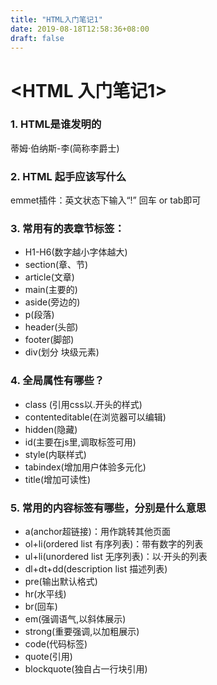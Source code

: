 ```yaml
---
title: "HTML入门笔记1"
date: 2019-08-18T12:58:36+08:00
draft: false
---
```




# <HTML 入门笔记1>

### 1. HTML是谁发明的
   
   蒂姆·伯纳斯-李(简称李爵士)
### 2. HTML 起手应该写什么
   
   emmet插件：英文状态下输入“!” 回车 or tab即可

### 3. 常用有的表章节标签：
   
   * H1-H6(数字越小字体越大)
   * section(章、节)
   * article(文章)
   * main(主要的)
   * aside(旁边的)
   * p(段落)
   * header(头部)
   * footer(脚部)
   * div(划分 块级元素)

### 4. 全局属性有哪些？

   * class (引用css以.开头的样式)
   * contenteditable(在浏览器可以编辑)
   * hidden(隐藏)
   * id(主要在js里,调取标签可用)
   * style(内联样式)
   * tabindex(增加用户体验多元化)
   * title(增加可读性)

### 5. 常用的内容标签有哪些，分别是什么意思
   
   * a(anchor超链接)：用作跳转其他页面
   * ol+li(ordered list 有序列表)：带有数字的列表
   * ul+li(unordered list 无序列表)：以·开头的列表
   * dl+dt+dd(description list 描述列表)
   * pre(输出默认格式)
   * hr(水平线)
   * br(回车)
   * em(强调语气,以斜体展示)
   * strong(重要强调,以加粗展示)
   * code(代码标签)
   * quote(引用)
   * blockquote(独自占一行块引用)





